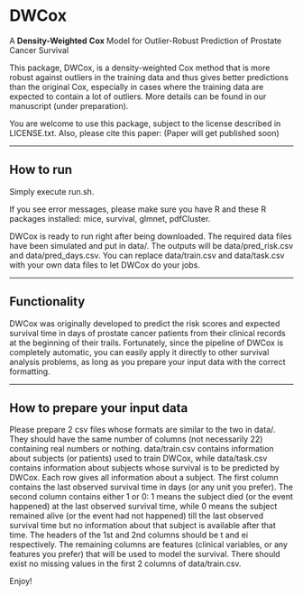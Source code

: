 # DWCox
A __**D**__**ensity-**__**W**__**eighted** __**Cox**__ Model for Outlier-Robust Prediction of Prostate Cancer Survival

This package, DWCox, is a density-weighted Cox method that is more robust against outliers in the training data and thus gives better predictions than the original Cox, especially in cases where the training data are expected to contain a lot of outliers. More details can be found in our manuscript (under preparation).

You are welcome to use this package, subject to the license described in LICENSE.txt. Also, please cite this paper:
(Paper will get published soon)

-----------------------------------------------------------------

## How to run

Simply execute run.sh.

If you see error messages, please make sure you have R and these R packages installed: mice, survival, glmnet, pdfCluster. 

DWCox is ready to run right after being downloaded. The required data files have been simulated and put in data/. The outputs will be data/pred_risk.csv and data/pred_days.csv. You can replace data/train.csv and data/task.csv with your own data files to let DWCox do your jobs.

-----------------------------------------------------------------

## Functionality

DWCox was originally developed to predict the risk scores and expected survival time in days of prostate cancer patients from their clinical records at the beginning of their trails. Fortunately, since the pipeline of DWCox is completely automatic, you can easily apply it directly to other survival analysis problems, as long as you prepare your input data with the correct formatting.

-----------------------------------------------------------------

## How to prepare your input data

Please prepare 2 csv files whose formats are similar to the two in data/. They should have the same number of columns (not necessarily 22) containing real numbers or nothing. data/train.csv contains information about subjects (or patients) used to train DWCox, while data/task.csv contains information about subjects whose survival is to be predicted by DWCox. Each row gives all information about a subject. The first column contains the last observed survival time in days (or any unit you prefer). The second column contains either 1 or 0: 1 means the subject died (or the event happened) at the last observed survival time, while 0 means the subject remained alive (or the event had not happened) till the last observed survival time but no information about that subject is available after that time. The headers of the 1st and 2nd columns should be t and ei respectively. The remaining columns are features (clinical variables, or any features you prefer) that will be used to model the survival. There should exist no missing values in the first 2 columns of data/train.csv.

Enjoy!
